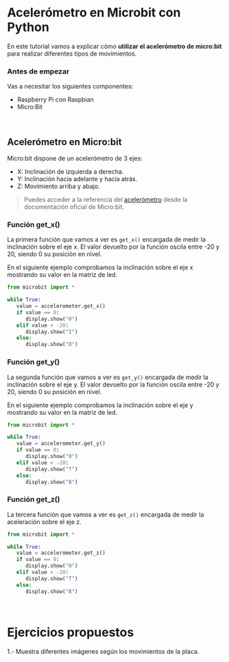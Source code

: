 # Acelerómetro en Microbit con Python

En este tutorial vamos a explicar cómo **utilizar el acelerómetro de micro:bit** para realizar diferentes tipos de movimientos.

### Antes de empezar

Vas a necesitar los siguientes componentes:

- Raspberry Pi con Raspbian
- Micro:Bit



<br />



## Acelerómetro en Micro:bit

Micro:bit dispone de un acelerómetro de 3 ejes:

- X: Inclinación de izquierda a derecha.
- Y: Inclinación hacia adelante y hacia atrás.
- Z: Movimiento arriba y abajo.

> Puedes acceder a la referencia del [acelerómetro](https://microbit-micropython.readthedocs.io/en/latest/tutorials/movement.html) desde la documentación oficial de Micro:bit.

### Función get_x()

La primera función que vamos a ver es `get_x()` encargada de medir la inclinación sobre el eje x. El valor devuelto por la función oscila entre -20 y 20, siendo 0 su posición en nivel.

En el siguiente ejemplo comprobamos la inclinación sobre el eje x mostrando su valor en la matriz de led.

```python
from microbit import *

while True:
   value = accelerometer.get_x()
   if value == 0:
      display.show("0")
   elif value < -20:
      display.show("I")
   else:
      display.show("D")
```

### Función get_y()

La segunda función que vamos a ver es `get_y()` encargada de medir la inclinación sobre el eje y. El valor devuelto por la función oscila entre -20 y 20, siendo 0 su posición en nivel.

En el siguiente ejemplo comprobamos la inclinación sobre el eje y mostrando su valor en la matriz de led.

```python
from microbit import *

while True:
   value = accelerometer.get_y()
   if value == 0:
      display.show("0")
   elif value < -20:
      display.show("T")
   else:
      display.show("B")
```

### Función get_z()

La tercera función que vamos a ver es `get_z()` encargada de medir la aceleración sobre el eje z.

```python
from microbit import *

while True:
   value = accelerometer.get_z()
   if value == 0:
      display.show("0")
   elif value < -20:
      display.show("T")
   else:
      display.show("B")
```



<br />



# Ejercicios propuestos

1.- Muestra diferentes imágenes según los movimientos de la placa. 

